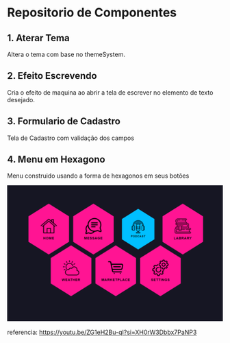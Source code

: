 # Repositorio de Componentes

## 1. Aterar Tema
  Altera o tema com base no themeSystem.

## 2. Efeito Escrevendo
  Cria o efeito de maquina ao abrir a tela de escrever no elemento de texto desejado.

## 3. Formulario de Cadastro
  Tela de Cadastro com validação dos campos

## 4. Menu em Hexagono
  Menu construido usando a forma de hexagonos em seus botões

  <img src="img/menuHex.png" alt="Menu Hexagono">

  referencia: https://youtu.be/ZG1eH2Bu-qI?si=XH0rW3Dbbx7PaNP3